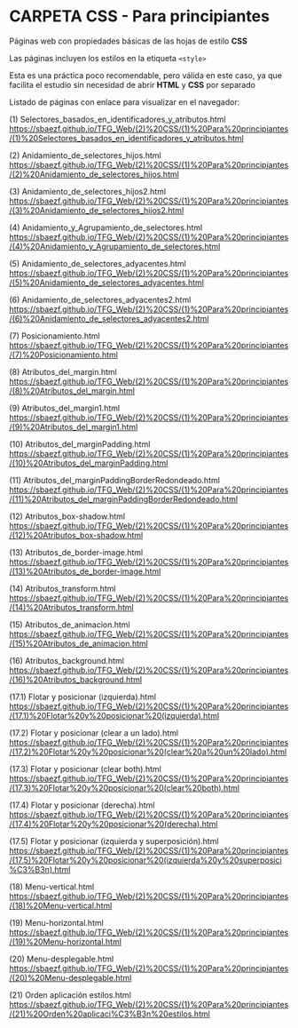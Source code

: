 ﻿# CARPETA CSS - Para principiantes
Páginas web con propiedades básicas de las hojas de estilo **CSS**

Las páginas incluyen los estilos en la etiqueta `<style>`

Esta es una práctica poco recomendable, pero válida en este caso, ya que facilita el estudio sin necesidad de abrir **HTML** y **CSS** por separado

Listado de páginas con enlace para visualizar en el navegador:

(1) Selectores_basados_en_identificadores_y_atributos.html
https://sbaezf.github.io/TFG_Web/(2)%20CSS/(1)%20Para%20principiantes/(1)%20Selectores_basados_en_identificadores_y_atributos.html


(2) Anidamiento_de_selectores_hijos.html	
https://sbaezf.github.io/TFG_Web/(2)%20CSS/(1)%20Para%20principiantes/(2)%20Anidamiento_de_selectores_hijos.html


(3) Anidamiento_de_selectores_hijos2.html					
https://sbaezf.github.io/TFG_Web/(2)%20CSS/(1)%20Para%20principiantes/(3)%20Anidamiento_de_selectores_hijos2.html


(4) Anidamiento_y_Agrupamiento_de_selectores.html
https://sbaezf.github.io/TFG_Web/(2)%20CSS/(1)%20Para%20principiantes/(4)%20Anidamiento_y_Agrupamiento_de_selectores.html


(5) Anidamiento_de_selectores_adyacentes.html		
https://sbaezf.github.io/TFG_Web/(2)%20CSS/(1)%20Para%20principiantes/(5)%20Anidamiento_de_selectores_adyacentes.html


(6) Anidamiento_de_selectores_adyacentes2.html		
https://sbaezf.github.io/TFG_Web/(2)%20CSS/(1)%20Para%20principiantes/(6)%20Anidamiento_de_selectores_adyacentes2.html


(7) Posicionamiento.html			
https://sbaezf.github.io/TFG_Web/(2)%20CSS/(1)%20Para%20principiantes/(7)%20Posicionamiento.html


(8) Atributos_del_margin.html		
https://sbaezf.github.io/TFG_Web/(2)%20CSS/(1)%20Para%20principiantes/(8)%20Atributos_del_margin.html


(9) Atributos_del_margin1.html
https://sbaezf.github.io/TFG_Web/(2)%20CSS/(1)%20Para%20principiantes/(9)%20Atributos_del_margin1.html


(10) Atributos_del_marginPadding.html			
https://sbaezf.github.io/TFG_Web/(2)%20CSS/(1)%20Para%20principiantes/(10)%20Atributos_del_marginPadding.html


(11) Atributos_del_marginPaddingBorderRedondeado.html	
https://sbaezf.github.io/TFG_Web/(2)%20CSS/(1)%20Para%20principiantes/(11)%20Atributos_del_marginPaddingBorderRedondeado.html


(12) Atributos_box-shadow.html
https://sbaezf.github.io/TFG_Web/(2)%20CSS/(1)%20Para%20principiantes/(12)%20Atributos_box-shadow.html


(13) Atributos_de_border-image.html		
https://sbaezf.github.io/TFG_Web/(2)%20CSS/(1)%20Para%20principiantes/(13)%20Atributos_de_border-image.html


(14) Atributos_transform.html	
https://sbaezf.github.io/TFG_Web/(2)%20CSS/(1)%20Para%20principiantes/(14)%20Atributos_transform.html


(15) Atributos_de_animacion.html
https://sbaezf.github.io/TFG_Web/(2)%20CSS/(1)%20Para%20principiantes/(15)%20Atributos_de_animacion.html


(16) Atributos_background.html				
https://sbaezf.github.io/TFG_Web/(2)%20CSS/(1)%20Para%20principiantes/(16)%20Atributos_background.html


(17.1) Flotar y posicionar (izquierda).html					
https://sbaezf.github.io/TFG_Web/(2)%20CSS/(1)%20Para%20principiantes/(17.1)%20Flotar%20y%20posicionar%20(izquierda).html


(17.2) Flotar y posicionar (clear a un lado).html			
https://sbaezf.github.io/TFG_Web/(2)%20CSS/(1)%20Para%20principiantes/(17.2)%20Flotar%20y%20posicionar%20(clear%20a%20un%20lado).html


(17.3) Flotar y posicionar (clear both).html	
https://sbaezf.github.io/TFG_Web/(2)%20CSS/(1)%20Para%20principiantes/(17.3)%20Flotar%20y%20posicionar%20(clear%20both).html


(17.4) Flotar y posicionar (derecha).html					
https://sbaezf.github.io/TFG_Web/(2)%20CSS/(1)%20Para%20principiantes/(17.4)%20Flotar%20y%20posicionar%20(derecha).html


(17.5) Flotar y posicionar (izquierda y superposición).html
https://sbaezf.github.io/TFG_Web/(2)%20CSS/(1)%20Para%20principiantes/(17.5)%20Flotar%20y%20posicionar%20(izquierda%20y%20superposici%C3%B3n).html


(18) Menu-vertical.html
https://sbaezf.github.io/TFG_Web/(2)%20CSS/(1)%20Para%20principiantes/(18)%20Menu-vertical.html


(19) Menu-horizontal.html				
https://sbaezf.github.io/TFG_Web/(2)%20CSS/(1)%20Para%20principiantes/(19)%20Menu-horizontal.html


(20) Menu-desplegable.html		
https://sbaezf.github.io/TFG_Web/(2)%20CSS/(1)%20Para%20principiantes/(20)%20Menu-desplegable.html


(21) Orden aplicación estilos.html	
https://sbaezf.github.io/TFG_Web/(2)%20CSS/(1)%20Para%20principiantes/(21)%20Orden%20aplicaci%C3%B3n%20estilos.html
